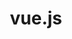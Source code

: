 ---
layout: tag-list
type: tag
title: vue.js
slug: vue.js
category: study
sidebar: false
order: 3
description: >
   vue.js study
---